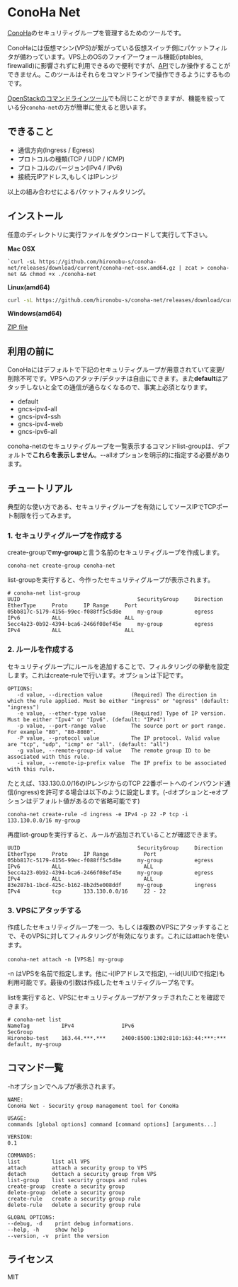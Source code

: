 # ConoHa Net

[ConoHa](https://www.conoha.jp/)のセキュリティグループを管理するためのツールです。

ConoHaには仮想マシン(VPS)が繋がっている仮想スイッチ側にパケットフィルタが備わっています。VPS上のOSのファイアーウォール機能(iptables, firewalld)に影響されずに利用できるので便利ですが、[API](https://www.conoha.jp/docs/)でしか操作することができません。このツールはそれらをコマンドラインで操作できるようにするものです。

[OpenStackのコマンドラインツール](http://docs.openstack.org/cli-reference/)でも同じことができますが、機能を絞っている分```conoha-net```の方が簡単に使えると思います。

## できること

* 通信方向(Ingress / Egress)
* プロトコルの種類(TCP / UDP / ICMP)
* プロトコルのバージョン(IPv4 / IPv6)
* 接続元IPアドレス,もしくはIPレンジ

以上の組み合わせによるパケットフィルタリング。

## インストール

任意のディレクトリに実行ファイルをダウンロードして実行して下さい。

**Mac OSX**

```shell
`curl -sL https://github.com/hironobu-s/conoha-net/releases/download/current/conoha-net-osx.amd64.gz | zcat > conoha-net && chmod +x ./conoha-net
```


**Linux(amd64)**

```bash
curl -sL https://github.com/hironobu-s/conoha-net/releases/download/current/conoha-net-linux.amd64.gz | zcat > conoha-net && chmod +x ./conoha-net
```

**Windows(amd64)**

[ZIP file](https://github.com/hironobu-s/conoha-net/releases/download/current/conoha-net.amd64.zip)

## 利用の前に

ConoHaにはデフォルトで下記のセキュリティグループが用意されていて変更/削除不可です。VPSへのアタッチ/デタッチは自由にできます。また**default**はアタッチしないと全ての通信が通らなくなるので、事実上必須となります。

* default
* gncs-ipv4-all
* gncs-ipv4-ssh
* gncs-ipv4-web
* gncs-ipv6-all

conoha-netのセキュリティグループを一覧表示するコマンドlist-groupは、デフォルトで**これらを表示しません**。--allオプションを明示的に指定する必要があります。

## チュートリアル

典型的な使い方である、セキュリティグループを有効にしてソースIPでTCPポート制限を行ってみます。

### 1. セキュリティグループを作成する

create-groupで**my-group**と言う名前のセキュリティグループを作成します。

```
conoha-net create-group conoha-net
```

list-groupを実行すると、今作ったセキュリティグループが表示されます。

```
# conoha-net list-group
UUID                                     SecurityGroup     Direction     EtherType     Proto     IP Range     Port
05bb817c-5179-4156-99ec-f088ff5c5d8e     my-group          egress        IPv6          ALL                    ALL
5ecc4a23-0b92-4394-bca6-2466f08ef45e     my-group          egress        IPv4          ALL                    ALL
```


### 2. ルールを作成する

セキュリティグループにルールを追加することで、フィルタリングの挙動を設定します。これはcreate-ruleで行います。オプションは下記です。

```
OPTIONS:
   -d value, --direction value         (Required) The direction in which the rule applied. Must be either "ingress" or "egress" (default: "ingress")
   -e value, --ether-type value        (Required) Type of IP version. Must be either "Ipv4" or "Ipv6". (default: "IPv4")
   -p value, --port-range value        The source port or port range. For example "80", "80-8080".
   -P value, --protocol value          The IP protocol. Valid value are "tcp", "udp", "icmp" or "all". (default: "all")
   -g value, --remote-group-id value   The remote group ID to be associated with this rule.
   -i value, --remote-ip-prefix value  The IP prefix to be associated with this rule.
```

たとえば、133.130.0.0/16のIPレンジからのTCP 22番ポートへのインバウンド通信(ingress)を許可する場合は以下のように設定します。(-dオプションと-eオプションはデフォルト値があるので省略可能です)

```
conoha-net create-rule -d ingress -e IPv4 -p 22 -P tcp -i 133.130.0.0/16 my-group
```

再度list-groupを実行すると、ルールが追加されていることが確認できます。

```shell
UUID                                     SecurityGroup     Direction     EtherType     Proto     IP Range           Port
05bb817c-5179-4156-99ec-f088ff5c5d8e     my-group          egress        IPv6          ALL                          ALL
5ecc4a23-0b92-4394-bca6-2466f08ef45e     my-group          egress        IPv4          ALL                          ALL
83e287b1-1bcd-425c-b162-8b2d5e008ddf     my-group          ingress       IPv4          tcp       133.130.0.0/16     22 - 22
```

### 3. VPSにアタッチする

作成したセキュリティグループを一つ、もしくは複数のVPSにアタッチすることで、そのVPSに対してフィルタリングが有効になります。これにはattachを使います。

```shell
conoha-net attach -n [VPS名] my-group
```

-n はVPSを名前で指定します。他に-i(IPアドレスで指定), --id(UUIDで指定)も利用可能です。最後の引数は作成したセキュリティグループ名です。

listを実行すると、VPSにセキュリティグループがアタッチされたことを確認できます。

```
# conoha-net list
NameTag          IPv4               IPv6                                  SecGroup
Hironobu-test    163.44.***.***     2400:8500:1302:810:163:44:***:***     default, my-group
```

## コマンド一覧

-hオプションでヘルプが表示されます。

```shell
NAME:
ConoHa Net - Security group management tool for ConoHa

USAGE:
commands [global options] command [command options] [arguments...]

VERSION:
0.1

COMMANDS:
list          list all VPS
attach        attach a security group to VPS
detach        dettach a security group from VPS
list-group    list security groups and rules
create-group  create a security group
delete-group  delete a security group
create-rule   create a security group rule
delete-rule   delete a security group rule

GLOBAL OPTIONS:
--debug, -d    print debug informations.
--help, -h     show help
--version, -v  print the version
```

## ライセンス

MIT
